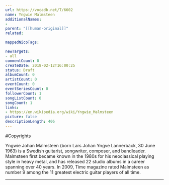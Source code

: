 ```yaml
---
url: https://vocadb.net/T/6602
name: Yngwie Malmsteen
additionalNames: 
- 
parent: "[[human-original]]"
related:

mappedNicoTags:

newTargets:
- all
commentCount: 0
createDate: 2018-02-12T16:00:25
status: Draft
albumCount: 0
artistCount: 0
eventCount: 0
eventSeriesCount: 0
followerCount: 1
songListCount: 0
songCount: 1
links: 
- https://en.wikipedia.org/wiki/Yngwie_Malmsteen
picture: false
descriptionLength: 406
---
```


#Copyrights

Yngwie Johan Malmsteen (born Lars Johan Yngve Lannerbäck, 30 June 1963) is a Swedish guitarist, songwriter, composer, and bandleader. Malmsteen first became known in the 1980s for his neoclassical playing style in heavy metal, and has released 22 studio albums in a career spanning over 40 years. In 2009, Time magazine rated Malmsteen as number 9 among the 11 greatest electric guitar players of all time.

---

